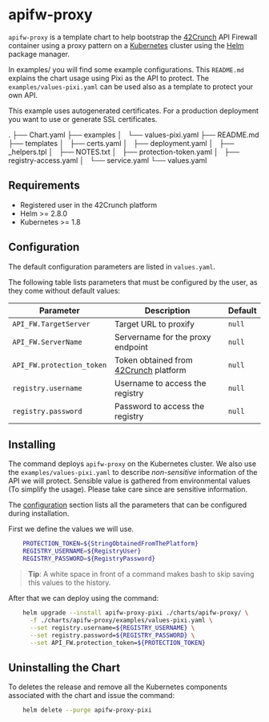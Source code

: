 # apifw-proxy

`apifw-proxy` is a template chart to help bootstrap the [42Crunch](https://42crunch.com/) API Firewall container using a proxy pattern on a [Kubernetes](http://kubernetes.io) cluster using the [Helm](https://helm.sh) package manager.

In examples/ you will find some example configurations. This `README.md` explains the chart usage using Pixi as the API to protect. The `examples/values-pixi.yaml` can be used also as a template to protect your own API.

This example uses autogenerated certificates. For a production deployment you want to use or generate SSL certificates.

.
├── Chart.yaml
├── examples
│   └── values-pixi.yaml
├── README.md
├── templates
│   ├── certs.yaml
│   ├── deployment.yaml
│   ├── _helpers.tpl
│   ├── NOTES.txt
│   ├── protection-token.yaml
│   ├── registry-access.yaml
│   └── service.yaml
└── values.yaml

## Requirements

- Registered user in the 42Crunch platform
- Helm >= 2.8.0
- Kubernetes >= 1.8

## Configuration

The default configuration parameters are listed in `values.yaml`.

The following table lists parameters that must be configured by the user, as they come without default values:

Parameter | Description | Default
--- | --- | ---
`API_FW.TargetServer` | Target URL to proxify | `null`
`API_FW.ServerName` | Servername for the proxy endpoint | `null`
`API_FW.protection_token` | Token obtained from [42Crunch](https://42crunch.com/) platform | `null`
`registry.username` | Username to access the registry | `null`
`registry.password` | Password to access the registry | `null`

## Installing

The command deploys `apifw-proxy` on the Kubernetes cluster.  We also use the `examples/values-pixi.yaml` to describe *non-sensitive* information of the API we will protect.
Sensible value is gathered from environmental values (To simplify the usage). Please take care since are sensitive information.

The [configuration](#configuration) section lists all the parameters that can be configured during installation.

First we define the values we will use.

```sh
    PROTECTION_TOKEN=${StringObtainedFromThePlatform}
    REGISTRY_USERNAME=${RegistryUser}
    REGISTRY_PASSWORD=${RegistryPassword}
```

> **Tip**: A white space in front of a command makes bash to skip saving this values to the history.

After that we can deploy using the command:

```sh
    helm upgrade --install apifw-proxy-pixi ./charts/apifw-proxy/ \
      -f ./charts/apifw-proxy/examples/values-pixi.yaml \
      --set registry.username=${REGISTRY_USERNAME} \
      --set registry.password=${REGISTRY_PASSWORD} \
      --set API_FW.protection_token=${PROTECTION_TOKEN}
```

## Uninstalling the Chart

To deletes the release and remove all the Kubernetes components associated with the chart and issue the command:

```sh
    helm delete --purge apifw-proxy-pixi
```
